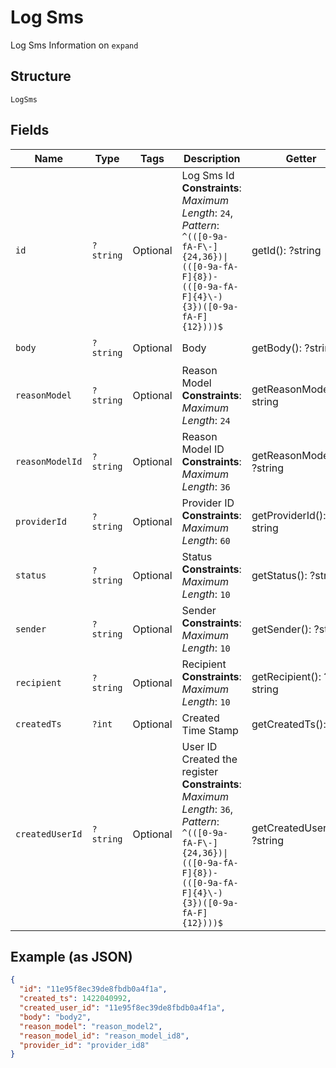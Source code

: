 
# Log Sms

Log Sms Information on `expand`

## Structure

`LogSms`

## Fields

| Name | Type | Tags | Description | Getter | Setter |
|  --- | --- | --- | --- | --- | --- |
| `id` | `?string` | Optional | Log Sms Id<br>**Constraints**: *Maximum Length*: `24`, *Pattern*: `^(([0-9a-fA-F\-]{24,36})\|(([0-9a-fA-F]{8})-(([0-9a-fA-F]{4}\-){3})([0-9a-fA-F]{12})))$` | getId(): ?string | setId(?string id): void |
| `body` | `?string` | Optional | Body | getBody(): ?string | setBody(?string body): void |
| `reasonModel` | `?string` | Optional | Reason Model<br>**Constraints**: *Maximum Length*: `24` | getReasonModel(): ?string | setReasonModel(?string reasonModel): void |
| `reasonModelId` | `?string` | Optional | Reason Model ID<br>**Constraints**: *Maximum Length*: `36` | getReasonModelId(): ?string | setReasonModelId(?string reasonModelId): void |
| `providerId` | `?string` | Optional | Provider ID<br>**Constraints**: *Maximum Length*: `60` | getProviderId(): ?string | setProviderId(?string providerId): void |
| `status` | `?string` | Optional | Status<br>**Constraints**: *Maximum Length*: `10` | getStatus(): ?string | setStatus(?string status): void |
| `sender` | `?string` | Optional | Sender<br>**Constraints**: *Maximum Length*: `10` | getSender(): ?string | setSender(?string sender): void |
| `recipient` | `?string` | Optional | Recipient<br>**Constraints**: *Maximum Length*: `10` | getRecipient(): ?string | setRecipient(?string recipient): void |
| `createdTs` | `?int` | Optional | Created Time Stamp | getCreatedTs(): ?int | setCreatedTs(?int createdTs): void |
| `createdUserId` | `?string` | Optional | User ID Created the register<br>**Constraints**: *Maximum Length*: `36`, *Pattern*: `^(([0-9a-fA-F\-]{24,36})\|(([0-9a-fA-F]{8})-(([0-9a-fA-F]{4}\-){3})([0-9a-fA-F]{12})))$` | getCreatedUserId(): ?string | setCreatedUserId(?string createdUserId): void |

## Example (as JSON)

```json
{
  "id": "11e95f8ec39de8fbdb0a4f1a",
  "created_ts": 1422040992,
  "created_user_id": "11e95f8ec39de8fbdb0a4f1a",
  "body": "body2",
  "reason_model": "reason_model2",
  "reason_model_id": "reason_model_id8",
  "provider_id": "provider_id8"
}
```

